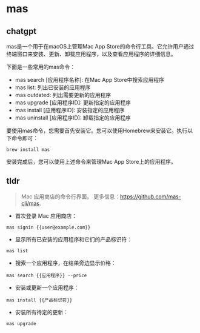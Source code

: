 # mas 
## chatgpt 
mas是一个用于在macOS上管理Mac App Store的命令行工具。它允许用户通过终端窗口来安装、更新、卸载应用程序，以及查看应用程序的详细信息。

下面是一些常用的mas命令：

- mas search [应用程序名称]: 在Mac App Store中搜索应用程序
- mas list: 列出已安装的应用程序
- mas outdated: 列出需要更新的应用程序
- mas upgrade [应用程序ID]: 更新指定的应用程序
- mas install [应用程序ID]: 安装指定的应用程序
- mas uninstall [应用程序ID]: 卸载指定的应用程序

要使用mas命令，您需要首先安装它。您可以使用Homebrew来安装它。执行以下命令即可：

```
brew install mas
```

安装完成后，您可以使用上述命令来管理Mac App Store上的应用程序。 

## tldr 
 
> Mac 应用商店的命令行界面。
> 更多信息：<https://github.com/mas-cli/mas>.

- 首次登录 Mac 应用商店：

`mas signin {{user@example.com}}`

- 显示所有已安装的应用程序和它们的产品标识符：

`mas list`

- 搜索一个应用程序，在结果旁边显示价格：

`mas search {{应用程序}} --price`

- 安装或更新一个应用程序：

`mas install {{产品标识符}}`

- 安装所有待定的更新：

`mas upgrade`
